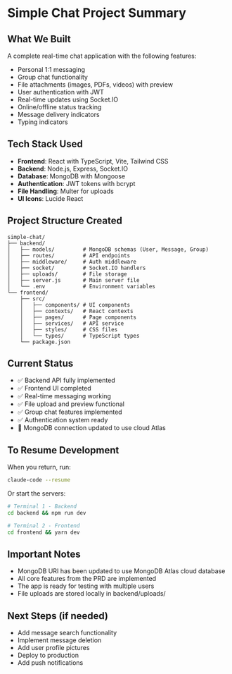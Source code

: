 # Simple Chat Project Summary

## What We Built
A complete real-time chat application with the following features:
- Personal 1:1 messaging
- Group chat functionality
- File attachments (images, PDFs, videos) with preview
- User authentication with JWT
- Real-time updates using Socket.IO
- Online/offline status tracking
- Message delivery indicators
- Typing indicators

## Tech Stack Used
- **Frontend**: React with TypeScript, Vite, Tailwind CSS
- **Backend**: Node.js, Express, Socket.IO
- **Database**: MongoDB with Mongoose
- **Authentication**: JWT tokens with bcrypt
- **File Handling**: Multer for uploads
- **UI Icons**: Lucide React

## Project Structure Created
```
simple-chat/
├── backend/
│   ├── models/         # MongoDB schemas (User, Message, Group)
│   ├── routes/         # API endpoints
│   ├── middleware/     # Auth middleware
│   ├── socket/         # Socket.IO handlers
│   ├── uploads/        # File storage
│   ├── server.js       # Main server file
│   └── .env            # Environment variables
└── frontend/
    ├── src/
    │   ├── components/ # UI components
    │   ├── contexts/   # React contexts
    │   ├── pages/      # Page components
    │   ├── services/   # API service
    │   ├── styles/     # CSS files
    │   └── types/      # TypeScript types
    └── package.json

```

## Current Status
- ✅ Backend API fully implemented
- ✅ Frontend UI completed
- ✅ Real-time messaging working
- ✅ File upload and preview functional
- ✅ Group chat features implemented
- ✅ Authentication system ready
- 🔄 MongoDB connection updated to use cloud Atlas

## To Resume Development
When you return, run:
```bash
claude-code --resume
```

Or start the servers:
```bash
# Terminal 1 - Backend
cd backend && npm run dev

# Terminal 2 - Frontend  
cd frontend && yarn dev
```

## Important Notes
- MongoDB URI has been updated to use MongoDB Atlas cloud database
- All core features from the PRD are implemented
- The app is ready for testing with multiple users
- File uploads are stored locally in backend/uploads/

## Next Steps (if needed)
- Add message search functionality
- Implement message deletion
- Add user profile pictures
- Deploy to production
- Add push notifications